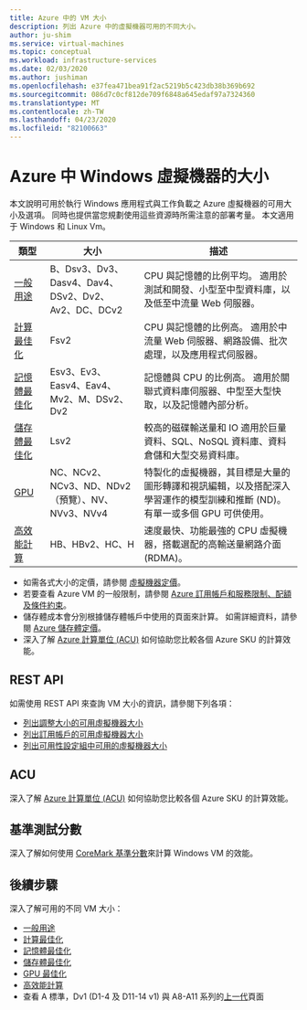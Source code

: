 ```yaml
---
title: Azure 中的 VM 大小
description: 列出 Azure 中的虛擬機器可用的不同大小。
author: ju-shim
ms.service: virtual-machines
ms.topic: conceptual
ms.workload: infrastructure-services
ms.date: 02/03/2020
ms.author: jushiman
ms.openlocfilehash: e37fea471bea91f2ac5219b5c423db38b369b692
ms.sourcegitcommit: 086d7c0cf812de709f6848a645edaf97a7324360
ms.translationtype: MT
ms.contentlocale: zh-TW
ms.lasthandoff: 04/23/2020
ms.locfileid: "82100663"
---
```

# <a name="sizes-for-windows-virtual-machines-in-azure"></a>Azure 中 Windows 虛擬機器的大小

本文說明可用於執行 Windows 應用程式與工作負載之 Azure 虛擬機器的可用大小及選項。 同時也提供當您規劃使用這些資源時所需注意的部署考量。  本文適用于 Windows 和 Linux Vm。

| 類型 | 大小 | 描述 |
|------|-------|-------------|
| [一般用途](../sizes-general.md) | B、Dsv3、Dv3、Dasv4、Dav4、DSv2、Dv2、Av2、DC、DCv2 | CPU 與記憶體的比例平均。 適用於測試和開發、小型至中型資料庫，以及低至中流量 Web 伺服器。 |
| [計算最佳化](../sizes-compute.md) | Fsv2 | CPU 與記憶體的比例高。 適用於中流量 Web 伺服器、網路設備、批次處理，以及應用程式伺服器。 |
| [記憶體最佳化](../sizes-memory.md) | Esv3、Ev3、Easv4、Eav4、Mv2、M、DSv2、Dv2 | 記憶體與 CPU 的比例高。 適用於關聯式資料庫伺服器、中型至大型快取，以及記憶體內部分析。 |
| [儲存體最佳化](../sizes-storage.md)  | Lsv2 | 較高的磁碟輸送量和 IO 適用於巨量資料、SQL、NoSQL 資料庫、資料倉儲和大型交易資料庫。  |
| [GPU](../sizes-gpu.md) | NC、NCv2、NCv3、ND、NDv2 （預覽）、NV、NVv3、NVv4 | 特製化的虛擬機器，其目標是大量的圖形轉譯和視訊編輯，以及搭配深入學習運作的模型訓練和推斷 (ND)。 有單一或多個 GPU 可供使用。 |
| [高效能計算](../sizes-hpc.md) | HB、HBv2、HC、H | 速度最快、功能最強的 CPU 虛擬機器，搭載選配的高輸送量網路介面 (RDMA)。 |

- 如需各式大小的定價，請參閱 [虛擬機器定價](https://azure.microsoft.com/pricing/details/virtual-machines/#Windows)。
- 若要查看 Azure VM 的一般限制，請參閱 [Azure 訂用帳戶和服務限制、配額及條件約束](../../azure-subscription-service-limits.md)。
- 儲存體成本會分別根據儲存體帳戶中使用的頁面來計算。 如需詳細資料，請參閱 [Azure 儲存體定價](https://azure.microsoft.com/pricing/details/storage/)。
- 深入了解 [Azure 計算單位 (ACU)](../acu.md) 如何協助您比較各個 Azure SKU 的計算效能。

## <a name="rest-api"></a>REST API

如需使用 REST API 來查詢 VM 大小的資訊，請參閱下列各項：

- [列出調整大小的可用虛擬機器大小](https://docs.microsoft.com/rest/api/compute/virtualmachines/listavailablesizes)
- [列出訂用帳戶的可用虛擬機器大小](https://docs.microsoft.com/rest/api/compute/resourceskus/list)
- [列出可用性設定組中可用的虛擬機器大小](https://docs.microsoft.com/rest/api/compute/availabilitysets/listavailablesizes)

## <a name="acu"></a>ACU

深入了解 [Azure 計算單位 (ACU)](../acu.md) 如何協助您比較各個 Azure SKU 的計算效能。

## <a name="benchmark-scores"></a>基準測試分數

深入了解如何使用 [CoreMark 基準分數](compute-benchmark-scores.md)來計算 Windows VM 的效能。

## <a name="next-steps"></a>後續步驟

深入了解可用的不同 VM 大小：

- [一般用途](../sizes-general.md)
- [計算最佳化](../sizes-compute.md)
- [記憶體最佳化](../sizes-memory.md)
- [儲存體最佳化](../sizes-storage.md)
- [GPU 最佳化](../sizes-gpu.md)
- [高效能計算](../sizes-hpc.md)
- 查看 A 標準，Dv1 (D1-4 及 D11-14 v1) 與 A8-A11 系列的[上一代](../sizes-previous-gen.md)頁面
